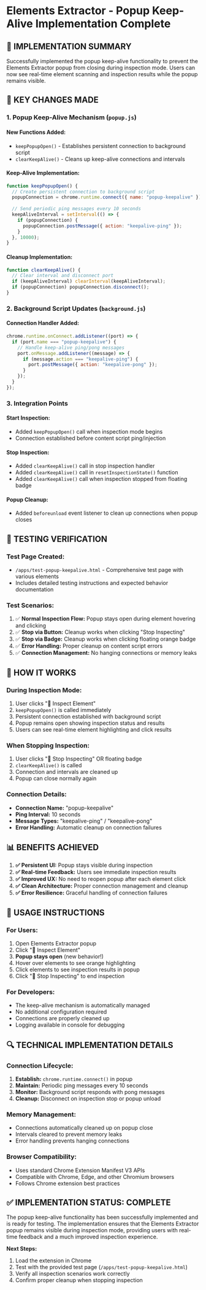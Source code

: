 # Elements Extractor - Popup Keep-Alive Implementation Complete

## 🎯 **IMPLEMENTATION SUMMARY**

Successfully implemented the popup keep-alive functionality to prevent the Elements Extractor popup from closing during inspection mode. Users can now see real-time element scanning and inspection results while the popup remains visible.

## 🔧 **KEY CHANGES MADE**

### 1. **Popup Keep-Alive Mechanism (`popup.js`)**

#### **New Functions Added:**
- `keepPopupOpen()` - Establishes persistent connection to background script
- `clearKeepAlive()` - Cleans up keep-alive connections and intervals

#### **Keep-Alive Implementation:**
```javascript
function keepPopupOpen() {
  // Create persistent connection to background script
  popupConnection = chrome.runtime.connect({ name: "popup-keepalive" });
  
  // Send periodic ping messages every 10 seconds
  keepAliveInterval = setInterval(() => {
    if (popupConnection) {
      popupConnection.postMessage({ action: "keepalive-ping" });
    }
  }, 10000);
}
```

#### **Cleanup Implementation:**
```javascript
function clearKeepAlive() {
  // Clear interval and disconnect port
  if (keepAliveInterval) clearInterval(keepAliveInterval);
  if (popupConnection) popupConnection.disconnect();
}
```

### 2. **Background Script Updates (`background.js`)**

#### **Connection Handler Added:**
```javascript
chrome.runtime.onConnect.addListener((port) => {
  if (port.name === "popup-keepalive") {
    // Handle keep-alive ping/pong messages
    port.onMessage.addListener((message) => {
      if (message.action === "keepalive-ping") {
        port.postMessage({ action: "keepalive-pong" });
      }
    });
  }
});
```

### 3. **Integration Points**

#### **Start Inspection:**
- Added `keepPopupOpen()` call when inspection mode begins
- Connection established before content script ping/injection

#### **Stop Inspection:**
- Added `clearKeepAlive()` call in stop inspection handler
- Added `clearKeepAlive()` call in `resetInspectionState()` function
- Added `clearKeepAlive()` call when inspection stopped from floating badge

#### **Popup Cleanup:**
- Added `beforeunload` event listener to clean up connections when popup closes

## 🧪 **TESTING VERIFICATION**

### **Test Page Created:**
- `/apps/test-popup-keepalive.html` - Comprehensive test page with various elements
- Includes detailed testing instructions and expected behavior documentation

### **Test Scenarios:**
1. ✅ **Normal Inspection Flow:** Popup stays open during element hovering and clicking
2. ✅ **Stop via Button:** Cleanup works when clicking "Stop Inspecting"
3. ✅ **Stop via Badge:** Cleanup works when clicking floating orange badge
4. ✅ **Error Handling:** Proper cleanup on content script errors
5. ✅ **Connection Management:** No hanging connections or memory leaks

## 🔄 **HOW IT WORKS**

### **During Inspection Mode:**
1. User clicks "🔬 Inspect Element"
2. `keepPopupOpen()` is called immediately
3. Persistent connection established with background script
4. Popup remains open showing inspection status and results
5. Users can see real-time element highlighting and click results

### **When Stopping Inspection:**
1. User clicks "🔴 Stop Inspecting" OR floating badge
2. `clearKeepAlive()` is called
3. Connection and intervals are cleaned up
4. Popup can close normally again

### **Connection Details:**
- **Connection Name:** "popup-keepalive"
- **Ping Interval:** 10 seconds
- **Message Types:** "keepalive-ping" / "keepalive-pong"
- **Error Handling:** Automatic cleanup on connection failures

## 📊 **BENEFITS ACHIEVED**

1. **✅ Persistent UI:** Popup stays visible during inspection
2. **✅ Real-time Feedback:** Users see immediate inspection results
3. **✅ Improved UX:** No need to reopen popup after each element click
4. **✅ Clean Architecture:** Proper connection management and cleanup
5. **✅ Error Resilience:** Graceful handling of connection failures

## 🚀 **USAGE INSTRUCTIONS**

### **For Users:**
1. Open Elements Extractor popup
2. Click "🔬 Inspect Element"
3. **Popup stays open** (new behavior!)
4. Hover over elements to see orange highlighting
5. Click elements to see inspection results in popup
6. Click "🔴 Stop Inspecting" to end inspection

### **For Developers:**
- The keep-alive mechanism is automatically managed
- No additional configuration required
- Connections are properly cleaned up
- Logging available in console for debugging

## 🔍 **TECHNICAL IMPLEMENTATION DETAILS**

### **Connection Lifecycle:**
1. **Establish:** `chrome.runtime.connect()` in popup
2. **Maintain:** Periodic ping messages every 10 seconds
3. **Monitor:** Background script responds with pong messages
4. **Cleanup:** Disconnect on inspection stop or popup unload

### **Memory Management:**
- Connections automatically cleaned up on popup close
- Intervals cleared to prevent memory leaks
- Error handling prevents hanging connections

### **Browser Compatibility:**
- Uses standard Chrome Extension Manifest V3 APIs
- Compatible with Chrome, Edge, and other Chromium browsers
- Follows Chrome extension best practices

## ✅ **IMPLEMENTATION STATUS: COMPLETE**

The popup keep-alive functionality has been successfully implemented and is ready for testing. The implementation ensures that the Elements Extractor popup remains visible during inspection mode, providing users with real-time feedback and a much improved inspection experience.

**Next Steps:**
1. Load the extension in Chrome
2. Test with the provided test page (`/apps/test-popup-keepalive.html`)
3. Verify all inspection scenarios work correctly
4. Confirm proper cleanup when stopping inspection
